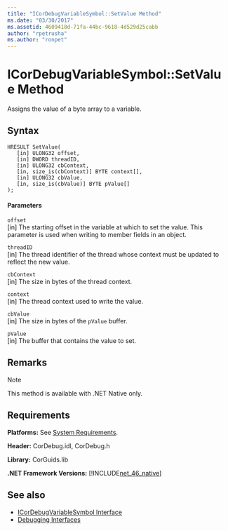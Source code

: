 ```yaml
---
title: "ICorDebugVariableSymbol::SetValue Method"
ms.date: "03/30/2017"
ms.assetid: 4609418d-71fa-44bc-9618-4d529d25cabb
author: "rpetrusha"
ms.author: "ronpet"
---
```

# ICorDebugVariableSymbol::SetValue Method
Assigns the value of a byte array to a variable.  
  
## Syntax  
  
```  
HRESULT SetValue(  
   [in] ULONG32 offset,  
   [in] DWORD threadID,  
   [in] ULONG32 cbContext,  
   [in, size_is(cbContext)] BYTE context[],  
   [in] ULONG32 cbValue,  
   [in, size_is(cbValue)] BYTE pValue[]  
);  
```  
  
#### Parameters  
 `offset`  
 [in] The starting offset in the variable at which to set the value. This parameter is used when writing to member fields in an object.  
  
 `threadID`  
 [in] The thread identifier of the thread whose context must be updated to reflect the new value.  
  
 `cbContext`  
 [in] The size in bytes of the thread context.  
  
 `context`  
 [in] The thread context used to write the value.  
  
 `cbValue`  
 [in] The size in bytes of the `pValue` buffer.  
  
 `pValue`  
 [in] The buffer that contains the value to set.  
  
## Remarks  
  
> [!NOTE]
>  This method is available with .NET Native only.  
  
## Requirements  
 **Platforms:** See [System Requirements](../../../../docs/framework/get-started/system-requirements.md).  
  
 **Header:** CorDebug.idl, CorDebug.h  
  
 **Library:** CorGuids.lib  
  
 **.NET Framework Versions:** [!INCLUDE[net_46_native](../../../../includes/net-46-native-md.md)]  
  
## See also
- [ICorDebugVariableSymbol Interface](../../../../docs/framework/unmanaged-api/debugging/icordebugvariablesymbol-interface.md)
- [Debugging Interfaces](../../../../docs/framework/unmanaged-api/debugging/debugging-interfaces.md)
